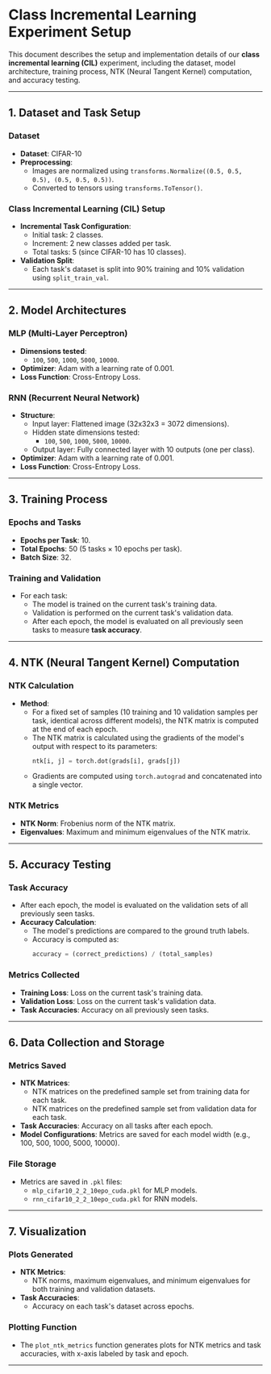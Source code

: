 # Class Incremental Learning Experiment Setup

This document describes the setup and implementation details of our **class incremental learning (CIL)** experiment, including the dataset, model architecture, training process, NTK (Neural Tangent Kernel) computation, and accuracy testing.

---

## 1. **Dataset and Task Setup**

### Dataset
- **Dataset**: CIFAR-10
- **Preprocessing**:
  - Images are normalized using `transforms.Normalize((0.5, 0.5, 0.5), (0.5, 0.5, 0.5))`.
  - Converted to tensors using `transforms.ToTensor()`.

### Class Incremental Learning (CIL) Setup
- **Incremental Task Configuration**:
  - Initial task: 2 classes.
  - Increment: 2 new classes added per task.
  - Total tasks: 5 (since CIFAR-10 has 10 classes).
- **Validation Split**:
  - Each task's dataset is split into 90% training and 10% validation using `split_train_val`.

---

## 2. **Model Architectures**

### MLP (Multi-Layer Perceptron)
<!-- - **Structure**: -->
- **Dimensions tested**:
    - `100`, `500`, `1000`, `5000`, `10000`.
- **Optimizer**: Adam with a learning rate of 0.001.
- **Loss Function**: Cross-Entropy Loss.

### RNN (Recurrent Neural Network)
- **Structure**:
  - Input layer: Flattened image (32x32x3 = 3072 dimensions).
  - Hidden state dimensions tested:
    - `100`, `500`, `1000`, `5000`, `10000`.
  - Output layer: Fully connected layer with 10 outputs (one per class).
- **Optimizer**: Adam with a learning rate of 0.001.
- **Loss Function**: Cross-Entropy Loss.

---

## 3. **Training Process**

### Epochs and Tasks
- **Epochs per Task**: 10.
- **Total Epochs**: 50 (5 tasks × 10 epochs per task).
- **Batch Size**: 32.

### Training and Validation
- For each task:
  - The model is trained on the current task's training data.
  - Validation is performed on the current task's validation data.
  - After each epoch, the model is evaluated on all previously seen tasks to measure **task accuracy**.

---

## 4. **NTK (Neural Tangent Kernel) Computation**

### NTK Calculation
- **Method**:
  - For a fixed set of samples (10 training and 10 validation samples per task, identical across different models), the NTK matrix is computed at the end of each epoch.
  - The NTK matrix is calculated using the gradients of the model's output with respect to its parameters:
    ```python
    ntk[i, j] = torch.dot(grads[i], grads[j])
    ```
  - Gradients are computed using `torch.autograd` and concatenated into a single vector.

### NTK Metrics
- **NTK Norm**: Frobenius norm of the NTK matrix.
- **Eigenvalues**: Maximum and minimum eigenvalues of the NTK matrix.

---

## 5. **Accuracy Testing**

### Task Accuracy
- After each epoch, the model is evaluated on the validation sets of all previously seen tasks.
- **Accuracy Calculation**:
  - The model's predictions are compared to the ground truth labels.
  - Accuracy is computed as:
    ```python
    accuracy = (correct_predictions) / (total_samples)
    ```

### Metrics Collected
- **Training Loss**: Loss on the current task's training data.
- **Validation Loss**: Loss on the current task's validation data.
- **Task Accuracies**: Accuracy on all previously seen tasks.

---

## 6. **Data Collection and Storage**

### Metrics Saved
- **NTK Matrices**:
  - NTK matrices on the predefined sample set from training data for each task.
  - NTK matrices on the predefined sample set from validation data for each task.
- **Task Accuracies**: Accuracy on all tasks after each epoch.
- **Model Configurations**: Metrics are saved for each model width (e.g., 100, 500, 1000, 5000, 10000).

### File Storage
- Metrics are saved in `.pkl` files:
  - `mlp_cifar10_2_2_10epo_cuda.pkl` for MLP models.
  - `rnn_cifar10_2_2_10epo_cuda.pkl` for RNN models.

---

## 7. **Visualization**

### Plots Generated
- **NTK Metrics**:
  - NTK norms, maximum eigenvalues, and minimum eigenvalues for both training and validation datasets.
- **Task Accuracies**:
  - Accuracy on each task's dataset across epochs.

### Plotting Function
- The `plot_ntk_metrics` function generates plots for NTK metrics and task accuracies, with x-axis labeled by task and epoch.

---

